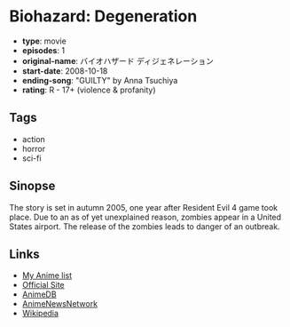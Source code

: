 # Biohazard: Degeneration

-   **type**: movie
-   **episodes**: 1
-   **original-name**: バイオハザード ディジェネレーション
-   **start-date**: 2008-10-18
-   **ending-song**: "GUILTY" by Anna Tsuchiya
-   **rating**: R - 17+ (violence & profanity)

## Tags

-   action
-   horror
-   sci-fi

## Sinopse

The story is set in autumn 2005, one year after Resident Evil 4 game took place. Due to an as of yet unexplained reason, zombies appear in a United States airport. The release of the zombies leads to danger of an outbreak.

## Links

-   [My Anime list](https://myanimelist.net/anime/3446/Biohazard__Degeneration)
-   [Official Site](http://www.residentevilcg.com/)
-   [AnimeDB](http://anidb.info/perl-bin/animedb.pl?show=anime&aid=6108)
-   [AnimeNewsNetwork](http://www.animenewsnetwork.com/encyclopedia/anime.php?id=9198)
-   [Wikipedia](http://en.wikipedia.org/wiki/Resident_Evil_Degeneration)
